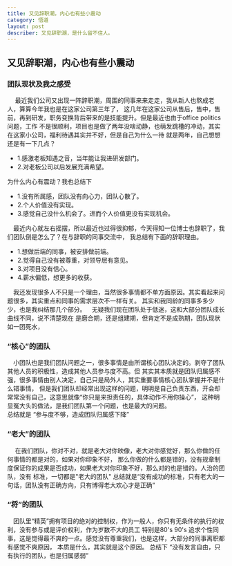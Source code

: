 ```yaml
---
title: 又见辞职潮，内心也有些小震动
category: 悟道
layout: post
describer: 又见辞职潮，是什么留不住人。
---
```

## 又见辞职潮，内心也有些小震动

### 团队现状及我之感受

&emsp; 最近我们公司又出现一阵辞职潮，周围的同事来来走走，我从新人也熬成老人，算算今年我也是在这家公司第三年了，
这几年在这家公司从售后，售中，售前，再到研发，职务变换背后带来的是技能提升。但是最近也由于office politics问题，工作
不是很顺利，项目也是做了两年没啥动静，也萌发跳槽的冲动，其实在这家小公司，福利待遇其实并不好，但是自己为什么一待
就是两年，自己想想还是有一下几点？</br>

* 1.感激老板知遇之音，当年能让我进研发部门。</br>
* 2.对老板公司以后发展充满希望。

为什么内心有震动？我也总结下

* 1.没有所属感，团队没有向心力，团队心散了。
* 2.个人价值没有实现。
* 3.感觉自己没什么机会了。进而个人价值更没有实现机会。

&emsp;最近内心就左右摇摆，所以最近也过得很抑郁，今天得知一位博士也辞职了，我们团队倒是怎么了？在与辞职的同事交流中，
我总结有下面的辞职理由。

* 1.想做后端的同事，被安排做前端。
* 2.觉得自己没有被尊重，对领导层有意见。
* 3.对项目没有信心。
* 4.薪水偏低，想更多的收获。

&emsp;我还发现很多人不只是一个理由，当然很多事情都不单方面原因。其实看起来问题很多，其实重点和同事的需求层次不一样有关。
其实和我同龄的同事多多少少，也是我纠结那几个部分。&emsp;无疑我们现在团队处于低迷，这和大部分团队成长曲线不同，说不清楚现在
是磨合期，还是组建期，但肯定不是成熟期，团队现状如一团死水，</br>

### “核心”的团队

&emsp;小团队也是我们团队问题之一，很多事情是由所谓核心团队决定的。剥夺了团队其他人员的积极性，造成其他人员参与度不高。但
其实其本质就是团队归属感不强，很多事情由别人决定，自己只是局外人，其实重要事情核心团队掌握并不是什么错事情，
但是我们团队却经常出现这样的问题，明明是自己负责东西，开会却常常没有自己，这意思就像“你只是来担责任的，具体动作不用你操心”，
这种明显冤大头的做法，是我们团队第一个问题，也是最大的问题。</br>
总结就是 “参与度不够，造成团队归属感下降”

### “老大”的团队

&emsp; 在我们团队，你对不对，就是老大对你映像，老大对你感觉好，那么你做的任何事情的都是对的，如果对你印象不好，
那么你做的什么都是错的，没有规章制度保证你的成果是否成功，如果老大对你印象不好，那么对的也是错的。人治的团队，没有
标准，一切都是"老大的团队"
总结就是“没有成功的标准，只有老大的一句话，团队没有正确方向，只有博得老大欢心才是正确”

### “将”的团队

&emsp;团队里“精英”拥有项目的绝对的控制权，作为一般人，你只有无条件的执行的权利，没有参与或是评价权利，作为岁数不大的员工
特别是80's 90's  追求个性同事，这是觉得最不爽的一点。感觉没有尊重我们，也是这样，大部分的同事离职都有感觉不爽原因，
本质是什么，其实就是这个原因。
总结下 “没有发言自由，只有执行的团队，也是归属感弱”



